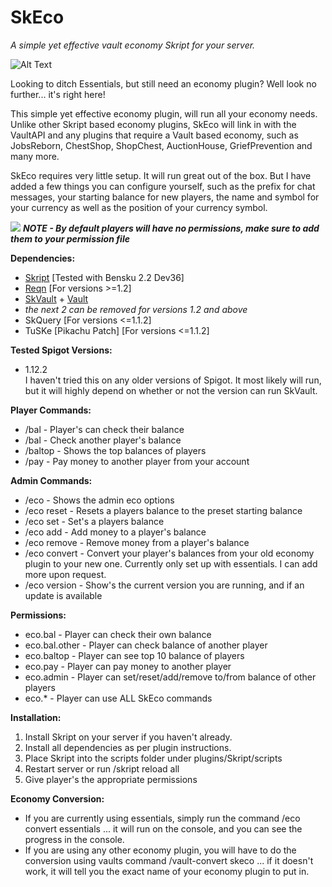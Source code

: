 # SkEco
*A simple yet effective vault economy Skript for your server.*

![Alt Text](https://i.imgur.com/KQAXWNe.png)

Looking to ditch Essentials, but still need an economy plugin? Well look no further... it's right here!

This simple yet effective economy plugin, will run all your economy needs. Unlike other Skript based economy plugins, SkEco will link in with the VaultAPI and any plugins that require a Vault based economy, such as JobsReborn, ChestShop, ShopChest, AuctionHouse, GriefPrevention and many more.

SkEco requires very little setup. It will run great out of the box. But I have added a few things you can configure yourself, such as the prefix for chat messages, your starting balance for new players, the name and symbol for your currency as well as the position of your currency symbol.  
  
![ ](https://placehold.it/15/f03c15/000000?text=+) **_NOTE - By default players will have no permissions, make sure to add them to your permission file_**

**Dependencies:**
- [Skript](https://github.com/SkriptLang/Skript/releases) [Tested with Bensku 2.2 Dev36]
- [Reqn](https://forums.skunity.com/resources/reqn.95/) [For versions >=1.2]
- [SkVault](https://forums.skunity.com/resources/skvault-skript-economy-registerer.576/) + [Vault](https://www.spigotmc.org/resources/vault.34315/)
- *the next 2 can be removed for versions 1.2 and above*
- SkQuery [For versions <=1.1.2]
- TuSKe [Pikachu Patch] [For versions <=1.1.2]

**Tested Spigot Versions:**
- 1.12.2  
I haven't tried this on any older versions of Spigot. It most likely will run, but it will highly depend on whether or not the version can run SkVault.

**Player Commands:**
- /bal - Player's can check their balance
- /bal <player> - Check another player's balance
- /baltop - Shows the top balances of players
- /pay <player> <amount> - Pay money to another player from your account

**Admin Commands:**
- /eco - Shows the admin eco options
- /eco reset <player> - Resets a players balance to the preset starting balance
- /eco set <player> <amount> - Set's a players balance
- /eco add <player> <amount> - Add money to a player's balance
- /eco remove <player> <amount> - Remove money from a player's balance
- /eco convert <economy plugin> - Convert your player's balances from your old economy plugin to your new one. Currently only set up with essentials. I can add more upon request.
- /eco version - Show's the current version you are running, and if an update is available

**Permissions:**
- eco.bal - Player can check their own balance
- eco.bal.other - Player can check balance of another player
- eco.baltop - Player can see top 10 balance of players
- eco.pay - Player can pay money to another player
- eco.admin - Player can set/reset/add/remove to/from balance of other players
- eco.* - Player can use ALL SkEco commands

**Installation:**
1) Install Skript on your server if you haven't already.
2) Install all dependencies as per plugin instructions.
3) Place Skript into the scripts folder under plugins/Skript/scripts
4) Restart server or run /skript reload all
5) Give player's the appropriate permissions

**Economy Conversion:**
- If you are currently using essentials, simply run the command /eco convert essentials ... it will run on the console, and you can see the progress in the console.
- If you are using any other economy plugin, you will have to do the conversion using vaults command /vault-convert <your eco plugin here> skeco ... if it doesn't work, it will tell you the exact name of your economy plugin to put in.
